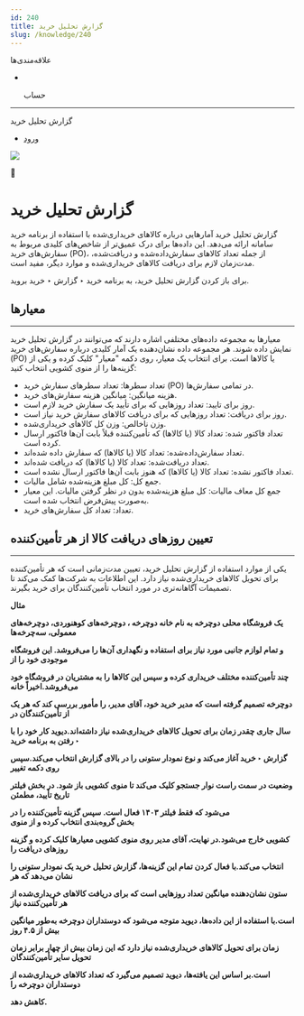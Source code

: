```yaml
---
id: 240
title: گزارش تحلیل خرید
slug: /knowledge/240
---
```


 
  علاقه‌مندی‌ها
* [​](./240)

  حساب

---

 

گزارش تحلیل خرید

- [ورود](/web/login?redirect=/knowledge/article/240)

![](https://odoofarsi.com/web/image/2651?access_token=df63284b-6b0a-4c5d-8cae-c8ebcbb4e0c2)

📖

# گزارش تحلیل خرید

گزارش تحلیل خرید آمارهایی درباره کالاهای خریداری‌شده با استفاده از برنامه خرید سامانه ارائه می‌دهد. این داده‌ها برای درک عمیق‌تر از شاخص‌های کلیدی مربوط به سفارش‌های خرید (PO)، از جمله تعداد کالاهای سفارش‌داده‌شده و دریافت‌شده، مدت‌زمان لازم برای دریافت کالاهای خریداری‌شده و موارد دیگر، مفید است.

برای باز کردن گزارش تحلیل خرید، به برنامه خرید ‣ گزارش‌ ‣ خرید بروید.

## **معیارها**

---

معیارها به مجموعه داده‌های مختلفی اشاره دارند که می‌توانند در گزارش تحلیل خرید نمایش داده شوند. هر مجموعه داده نشان‌دهنده یک آمار کلیدی درباره سفارش‌های خرید (PO) یا کالاها است. برای انتخاب یک معیار، روی دکمه "معیار" کلیک کرده و یکی از گزینه‌ها را از منوی کشویی انتخاب کنید:

* تعداد سطرها: تعداد سطرهای سفارش خرید (PO) در تمامی سفارش‌ها.
* هزینه میانگین: میانگین هزینه سفارش‌های خرید.
* روز برای تایید: تعداد روزهایی که برای تأیید یک سفارش خرید لازم است.
* روز برای دریافت: تعداد روزهایی که برای دریافت کالاهای سفارش خرید نیاز است.
* وزن ناخالص: وزن کل کالاهای خریداری‌شده.
* تعداد فاکتور شده: تعداد کالا (یا کالاها) که تأمین‌کننده قبلاً بابت آن‌ها فاکتور ارسال کرده است.
* تعداد سفارش‌داده‌شده: تعداد کالا (یا کالاها) که سفارش داده شده‌اند.
* تعداد دریافت‌شده: تعداد کالا (یا کالاها) که دریافت شده‌اند.
* تعداد فاکتور نشده: تعداد کالا (یا کالاها) که هنوز بابت آن‌ها فاکتور ارسال نشده است.
* جمع کل: کل مبلغ هزینه‌شده شامل مالیات.
* جمع کل معاف مالیات: کل مبلغ هزینه‌شده بدون در نظر گرفتن مالیات. این معیار به‌صورت پیش‌فرض انتخاب شده است.
* تعداد: تعداد کل سفارش‌های خرید.

## **تعیین روزهای دریافت کالا از هر تأمین‌کننده**

---

یکی از موارد استفاده از گزارش تحلیل خرید، تعیین مدت‌زمانی است که هر تأمین‌کننده برای تحویل کالاهای خریداری‌شده نیاز دارد. این اطلاعات به شرکت‌ها کمک می‌کند تا تصمیمات آگاهانه‌تری در مورد انتخاب تأمین‌کنندگان برای خرید بگیرند.

**مثال**

**یک فروشگاه محلی دوچرخه به نام خانه دوچرخه ، دوچرخه‌های کوهنوردی، دوچرخه‌های معمولی، سه‌چرخه‌ها**

**و تمام لوازم جانبی مورد نیاز برای استفاده و نگهداری آن‌ها را می‌فروشد. این فروشگاه موجودی خود را از**

**چند تأمین‌کننده مختلف خریداری کرده و سپس این کالاها را به مشتریان در فروشگاه خود می‌فروشد.اخیراً خانه**

**دوچرخه تصمیم گرفته است که مدیر خرید خود، آقای مدیر، را مأمور بررسی کند که هر یک از تأمین‌کنندگان در**

**سال جاری چقدر زمان برای تحویل کالاهای خریداری‌شده نیاز داشته‌اند.دیوید کار خود را با رفتن به برنامه خرید ‣**

**گزارش‌ ‣ خرید آغاز می‌کند و نوع نمودار ستونی را در بالای گزارش انتخاب می‌کند.سپس روی دکمه تغییر**

**وضعیت در سمت راست نوار جستجو کلیک می‌کند تا منوی کشویی باز شود. در بخش فیلتر تاریخ تأیید، مطمئن**

**می‌شود که فقط فیلتر ۱۴۰۳ فعال است. سپس گزینه تأمین‌کننده را در بخش گروه‌بندی انتخاب کرده و از منوی**

**کشویی خارج می‌شود.در نهایت، آقای مدیر روی منوی کشویی معیارها کلیک کرده و گزینه روزهای دریافت را**

**انتخاب می‌کند.با فعال کردن تمام این گزینه‌ها، گزارش تحلیل خرید یک نمودار ستونی را نشان می‌دهد که هر**

**ستون نشان‌دهنده میانگین تعداد روزهایی است که برای دریافت کالاهای خریداری‌شده از هر تأمین‌کننده نیاز**

**است.با استفاده از این داده‌ها، دیوید متوجه می‌شود که دوستداران دوچرخه به‌طور میانگین بیش از ۴.۵ روز**

**زمان برای تحویل کالاهای خریداری‌شده نیاز دارد که این زمان بیش از چهار برابر زمان تحویل سایر تأمین‌کنندگان**

**است.بر اساس این یافته‌ها، دیوید تصمیم می‌گیرد که تعداد کالاهای خریداری‌شده از دوستداران دوچرخه را**

**کاهش دهد.**